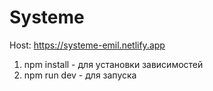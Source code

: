 # Systeme

Host: https://systeme-emil.netlify.app
1) npm install - для установки зависимостей
2) npm run dev - для запуска
